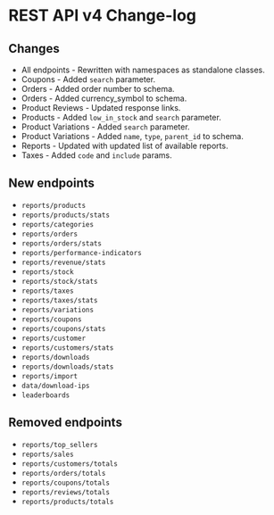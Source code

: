 # REST API v4 Change-log

## Changes

- All endpoints - Rewritten with namespaces as standalone classes.
- Coupons - Added `search` parameter.
- Orders - Added order number to schema.
- Orders - Added currency_symbol to schema.
- Product Reviews - Updated response links.
- Products - Added `low_in_stock` and `search` parameter.
- Product Variations - Added `search` parameter.
- Product Variations - Added `name`, `type`, `parent_id` to schema.
- Reports - Updated with updated list of available reports.
- Taxes - Added `code` and `include` params.

## New endpoints

- `reports/products`
- `reports/products/stats`
- `reports/categories`
- `reports/orders`
- `reports/orders/stats`
- `reports/performance-indicators`
- `reports/revenue/stats`
- `reports/stock`
- `reports/stock/stats`
- `reports/taxes`
- `reports/taxes/stats`
- `reports/variations`
- `reports/coupons`
- `reports/coupons/stats`
- `reports/customer`
- `reports/customers/stats`
- `reports/downloads`
- `reports/downloads/stats`
- `reports/import`
- `data/download-ips`
- `leaderboards`

## Removed endpoints

- `reports/top_sellers`
- `reports/sales`
- `reports/customers/totals`
- `reports/orders/totals`
- `reports/coupons/totals`
- `reports/reviews/totals`
- `reports/products/totals`
